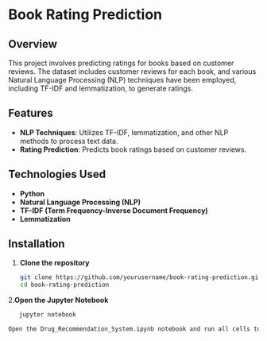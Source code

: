 # Book Rating Prediction

## Overview
This project involves predicting ratings for books based on customer reviews. The dataset includes customer reviews for each book, and various Natural Language Processing (NLP) techniques have been employed, including TF-IDF and lemmatization, to generate ratings.

## Features
- **NLP Techniques**: Utilizes TF-IDF, lemmatization, and other NLP methods to process text data.
- **Rating Prediction**: Predicts book ratings based on customer reviews.

## Technologies Used
- **Python**
- **Natural Language Processing (NLP)**
- **TF-IDF (Term Frequency-Inverse Document Frequency)**
- **Lemmatization**

## Installation

1. **Clone the repository**
   ```bash
   git clone https://github.com/yourusername/book-rating-prediction.git
   cd book-rating-prediction

2.**Open the Jupyter Notebook**

   ```bash
      jupyter notebook

Open the Drug_Recommendation_System.ipynb notebook and run all cells to train the model and get recommendations.

